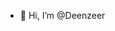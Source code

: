 - 👋 Hi, I’m @Deenzeer

<!---
Deenzeer/Deenzeer is a ✨ special ✨ repository because its `README.md` (this file) appears on your GitHub profile.
You can click the Preview link to take a look at your changes.
--->
